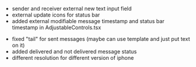 - sender and receiver external new text input field
- external update icons for status bar
- added external modifiable message timestamp and status bar timestamp in AdjustableControls.tsx

* fixed "tail" for sent messages (maybe can use template and just put text on it)
* added delivered and not delivered message status
* different resolution for different version of iphone
